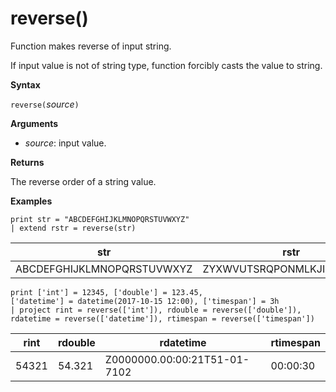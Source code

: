 # reverse()

Function makes reverse of input string.

If input value is not of string type, function forcibly casts the value to string.

**Syntax**

`reverse(`*source*`)`

**Arguments**

* *source*: input value.  

**Returns**

The reverse order of a string value.

**Examples**

<!-- csl -->
```
print str = "ABCDEFGHIJKLMNOPQRSTUVWXYZ"
| extend rstr = reverse(str)
```

|str|rstr|
|---|---|
|ABCDEFGHIJKLMNOPQRSTUVWXYZ|ZYXWVUTSRQPONMLKJIHGFEDCBA|


<!-- csl -->
```
print ['int'] = 12345, ['double'] = 123.45, 
['datetime'] = datetime(2017-10-15 12:00), ['timespan'] = 3h
| project rint = reverse(['int']), rdouble = reverse(['double']), 
rdatetime = reverse(['datetime']), rtimespan = reverse(['timespan'])
```

|rint|rdouble|rdatetime|rtimespan|
|---|---|---|---|
|54321|54.321|Z0000000.00:00:21T51-01-7102|00:00:30|




 